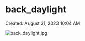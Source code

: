 # back_daylight

Created: August 31, 2023 10:04 AM

![back_daylight.jpg](back_daylight%20c1599fbf38e3429287dbdec4ba3d705f/back_daylight.jpg)